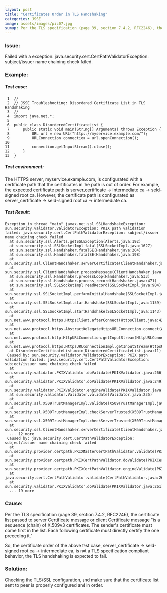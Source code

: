 ```yaml
---
layout: post
title: "Certificates Order in TLS Handshaking"
categories: JSSE
image: assets/images/pic07.jpg
sumup: Per the TLS specification (page 39, section 7.4.2, RFC2246), the certificate list passed to server Certificate message or client Certificate message "is a sequence (chain) of X.509v3 certificates. The sender's certificate must come first in the list. Each following certificate must directly certify the one preceding it."
---
```


### Issue:
Failed with a exception: java.security.cert.CertPathValidatorException: subject/issuer name chaining check failed.

### Example:
##### Test case:

     1  //
     2  // JSSE Troubleshooting: Disordered Certificate List in TLS Handshaking
     3  //
     4  import java.net.*;
     5
     6  public class DisorderedCertificateList {
     7      public static void main(String[] Arguments) throws Exception {
     8          URL url = new URL("https://myservice.example.com/");
     9          URLConnection connection = url.openConnection();
    10
    11          connection.getInputStream().close();
    12      }
    13  } 

##### Test environment:
The HTTPS server, myservice.example.com, is configurated with a certificate path that the certificates in the path is out of order. For example, the expected certificate path is server_certificate -> intermediate ca -> seld-signed root ca. However, the certificate path is configurated as server_certificate -> seld-signed root ca -> intermediate ca.

##### Test Result:

    Exception in thread "main" javax.net.ssl.SSLHandshakeException: sun.security.validator.ValidatorException: PKIX path validation failed: java.security.cert.CertPathValidatorException: subject/issuer name chaining check failed
      at sun.security.ssl.Alerts.getSSLException(Alerts.java:192)
      at sun.security.ssl.SSLSocketImpl.fatal(SSLSocketImpl.java:1627)
      at sun.security.ssl.Handshaker.fatalSE(Handshaker.java:204)
      at sun.security.ssl.Handshaker.fatalSE(Handshaker.java:198)
      at sun.security.ssl.ClientHandshaker.serverCertificate(ClientHandshaker.java:994)
      at sun.security.ssl.ClientHandshaker.processMessage(ClientHandshaker.java:142)
      at sun.security.ssl.Handshaker.processLoop(Handshaker.java:533)
      at sun.security.ssl.Handshaker.process_record(Handshaker.java:471)
      at sun.security.ssl.SSLSocketImpl.readRecord(SSLSocketImpl.java:904)
      at sun.security.ssl.SSLSocketImpl.performInitialHandshake(SSLSocketImpl.java:1132)
      at sun.security.ssl.SSLSocketImpl.startHandshake(SSLSocketImpl.java:1159)
      at sun.security.ssl.SSLSocketImpl.startHandshake(SSLSocketImpl.java:1143)
      at sun.net.www.protocol.https.HttpsClient.afterConnect(HttpsClient.java:423)
      at sun.net.www.protocol.https.AbstractDelegateHttpsURLConnection.connect(AbstractDelegateHttpsURLConnection.java:185)
      at sun.net.www.protocol.http.HttpURLConnection.getInputStream(HttpURLConnection.java:997)
      at sun.net.www.protocol.https.HttpsURLConnectionImpl.getInputStream(HttpsURLConnectionImpl.java:254)
      at DisorderedCertificateList.main(DisorderedCertificateList.java:11)
     Caused by: sun.security.validator.ValidatorException: PKIX path validation failed: java.security.cert.CertPathValidatorException: subject/issuer name chaining check failed
      at sun.security.validator.PKIXValidator.doValidate(PKIXValidator.java:266)
      at sun.security.validator.PKIXValidator.doValidate(PKIXValidator.java:249)
      at sun.security.validator.PKIXValidator.engineValidate(PKIXValidator.java:172)
      at sun.security.validator.Validator.validate(Validator.java:235)
      at sun.security.ssl.X509TrustManagerImpl.validate(X509TrustManagerImpl.java:147)
      at sun.security.ssl.X509TrustManagerImpl.checkServerTrusted(X509TrustManagerImpl.java:230)
      at sun.security.ssl.X509TrustManagerImpl.checkServerTrusted(X509TrustManagerImpl.java:270)
      at sun.security.ssl.ClientHandshaker.serverCertificate(ClientHandshaker.java:973)
      ... 12 more
     Caused by: java.security.cert.CertPathValidatorException: subject/issuer name chaining check failed
      at sun.security.provider.certpath.PKIXMasterCertPathValidator.validate(PKIXMasterCertPathValidator.java:153)
      at sun.security.provider.certpath.PKIXCertPathValidator.doValidate(PKIXCertPathValidator.java:321)
      at sun.security.provider.certpath.PKIXCertPathValidator.engineValidate(PKIXCertPathValidator.java:186)
      at java.security.cert.CertPathValidator.validate(CertPathValidator.java:267)
      at sun.security.validator.PKIXValidator.doValidate(PKIXValidator.java:261)
      ... 19 more

### Cause:
Per the TLS specification (page 39, section 7.4.2, RFC2246), the certificate list passed to server Certificate message or client Certificate message "is a sequence (chain) of X.509v3 certificates. The sender's certificate must come first in the list. Each following certificate must directly certify the one preceding it."

So, the certificate order of the above test case, server_certificate -&gt; seld-signed root ca -&gt; intermediate ca, is not a TLS specification compliant behavior, the TLS handshaking is expected to fail.

### Solution:
Checking the TLS/SSL configuration, and make sure that the certificate list sent to peer is properly configured and in order.
